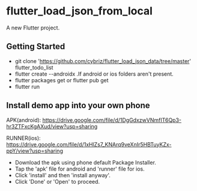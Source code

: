 # flutter_load_json_from_local

A new Flutter project.

## Getting Started
- git clone 'https://github.com/cybriz/flutter_load_json_data/tree/master' flutter_todo_list
- flutter create --androidx .If android or ios folders aren't present.
- flutter packages get or flutter pub get
- flutter run

## Install demo app into your own phone
APK(android): https://drive.google.com/file/d/1DgGdxzwVNmfIT6Qp3-hr3ZTFxcKgAXud/view?usp=sharing

RUNNER(ios): https://drive.google.com/file/d/1xHlZs7_KNArq9veXnIr5HBTuyKZx-ppY/view?usp=sharing

- Download the apk using phone default Package Installer.
- Tap the 'apk' file for android and 'runner' file for ios.
- Click 'install' and then 'install anyway'.
- Click 'Done' or 'Open' to proceed.
